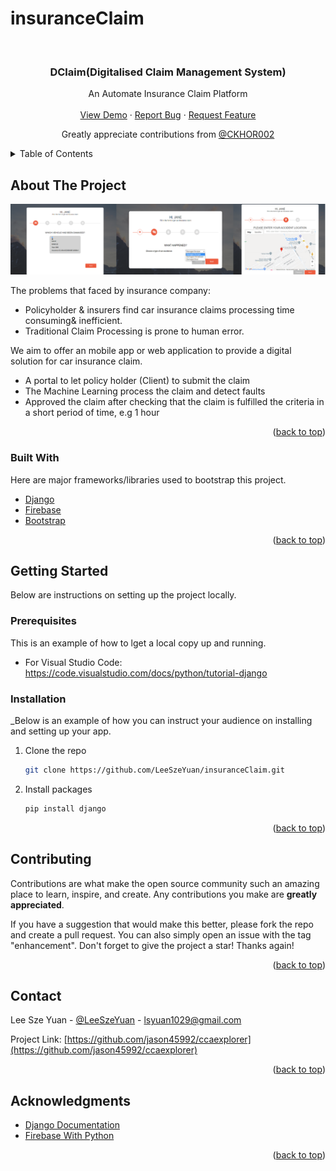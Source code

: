# insuranceClaim


<div id="top"></div>

<!-- PROJECT SHIELDS -->
<!-- [![Contributors][contributors-shield]][contributors-url]
[![Forks][forks-shield]][forks-url]
[![Stargazers][stars-shield]][stars-url]
[![Issues][issues-shield]][issues-url]
[![LinkedIn][linkedin-shield]][linkedin-url]
 -->


<br />
<div align="center">


  <h3 align="center">DClaim(Digitalised Claim Management System)</h3>

  <p align="center">
    An Automate Insurance Claim Platform 
    <br />
    <br />
    <a href="https://github.com/LeeSzeYuan/insuranceClaim">View Demo</a>
    ·
    <a href="https://github.com/LeeSzeYuan/insuranceClaim/issues">Report Bug</a>
    ·
    <a href="https://github.com/LeeSzeYuan/insuranceClaim/issues">Request Feature</a>
  </p>
  <p align="center">
    Greatly appreciate contributions from <a href="https://github.com/CKHOR002">@CKHOR002</a>
  </p>
  </p>
</div>



<!-- TABLE OF CONTENTS -->
<details>
  <summary>Table of Contents</summary>
  <ol>
    <li>
      <a href="#about-the-project">About The Project</a>
      <ul>
        <li><a href="#built-with">Built With</a></li>
      </ul>
    </li>
    <li>
      <a href="#getting-started">Getting Started</a>
      <ul>
        <li><a href="#prerequisites">Prerequisites</a></li>
        <li><a href="#installation">Installation</a></li>
      </ul>
    </li>
    <li><a href="#contributing">Contributing</a></li>
    <li><a href="#contact">Contact</a></li>
    <li><a href="#acknowledgments">Acknowledgments</a></li>
  </ol>
</details>



<!-- ABOUT THE PROJECT -->
## About The Project

<!-- [![Product Name Screen Shot][product-screenshot]](https://example.com) -->
   <img src="Screenshot 2022-03-26 at 12.44.37 AM.png">





The problems that faced by insurance company:
* Policyholder & insurers find car insurance claims processing time consuming& inefficient.
* Traditional Claim Processing is prone to human error.



We aim to offer an mobile app or web application to provide a digital solution for car insurance claim.
* A portal to let policy holder (Client) to submit the claim 
* The Machine Learning process the claim and detect faults 
* Approved the claim after checking that the claim is fulfilled the criteria in a short period of time, e.g 1 hour



<p align="right">(<a href="#top">back to top</a>)</p>


### Built With

Here are major frameworks/libraries used to bootstrap this project.

* [Django](https://www.djangoproject.com/)
* [Firebase](https://firebase.google.com/)
* [Bootstrap](https://getbootstrap.com/)

<p align="right">(<a href="#top">back to top</a>)</p>



<!-- GETTING STARTED -->
## Getting Started

Below are instructions on setting up the project locally.

### Prerequisites

This is an example of how to lget a local copy up and running.

* For Visual Studio Code: https://code.visualstudio.com/docs/python/tutorial-django

### Installation

_Below is an example of how you can instruct your audience on installing and setting up your app.
1. Clone the repo
   ```sh
   git clone https://github.com/LeeSzeYuan/insuranceClaim.git
   ```
3. Install packages
   ```sh
   pip install django
   ```

<p align="right">(<a href="#top">back to top</a>)</p>



<!-- CONTRIBUTING -->
## Contributing

Contributions are what make the open source community such an amazing place to learn, inspire, and create. Any contributions you make are **greatly appreciated**.

If you have a suggestion that would make this better, please fork the repo and create a pull request. You can also simply open an issue with the tag "enhancement".
Don't forget to give the project a star! Thanks again!

<p align="right">(<a href="#top">back to top</a>)</p>



<!-- CONTACT -->
## Contact

Lee Sze Yuan - [@LeeSzeYuan](https://www.linkedin.com/in/sze-yuan-lee/) - lsyuan1029@gmail.com

Project Link: [https://github.com/jason45992/ccaexplorer](https://github.com/jason45992/ccaexplorer)

<p align="right">(<a href="#top">back to top</a>)</p>



<!-- ACKNOWLEDGMENTS -->
## Acknowledgments

* [Django Documentation](https://docs.djangoproject.com/en/4.0/)
* [Firebase With Python](https://firebase.google.com/docs/reference/admin/python)


<p align="right">(<a href="#top">back to top</a>)</p>



<!-- MARKDOWN LINKS & IMAGES -->
<!-- https://www.markdownguide.org/basic-syntax/#reference-style-links -->
[contributors-shield]: https://img.shields.io/github/contributors/othneildrew/Best-README-Template.svg?style=for-the-badge
[contributors-url]: https://github.com/LeeSzeYuan/insuranceClaim/graphs/contributors
[forks-shield]: https://img.shields.io/github/forks/othneildrew/Best-README-Template.svg?style=for-the-badge
[forks-url]: https://github.com/LeeSzeYuan/insuranceClaim/network/members
[stars-shield]: https://img.shields.io/github/stars/othneildrew/Best-README-Template.svg?style=for-the-badge
[issues-shield]: https://img.shields.io/github/issues/othneildrew/Best-README-Template.svg?style=for-the-badge
[issues-url]: https://github.com/LeeSzeYuan/insuranceClaim/issues
[license-shield]: https://img.shields.io/github/license/othneildrew/Best-README-Template.svg?style=for-the-badge
[linkedin-shield]: https://img.shields.io/badge/-LinkedIn-black.svg?style=for-the-badge&logo=linkedin&colorB=555
[linkedin-url]: https://www.linkedin.com/in/sze-yuan-lee/



